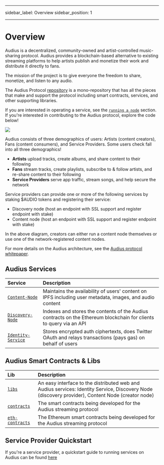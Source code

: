- - -
sidebar_label: Overview sidebar_position: 1
- - -

# Overview

Audius is a decentralized, community-owned and artist-controlled music-sharing protocol. Audius provides a blockchain-based alternative to existing streaming platforms to help artists publish and monetize their work and distribute it directly to fans.

The mission of the project is to give everyone the freedom to share, monetize, and listen to any audio.

The Audius Protocol [repository](https://github.com/AudiusProject/apps) is a mono-repository that has all the pieces that make and support the protocol including smart contracts, services, and other supporting libraries.

If you are interested in operating a service, see the [`running a node`](../token/running-a-node/introduction.md) section. If you're interested in contributing to the Audius protocol, explore the code below!

![](/img/architecture.png)

Audius consists of three demographics of users: Artists (content creators), Fans (content consumers), and Service Providers. Some users check fall into all three demographics!

* **Artists** upload tracks, create albums, and share content to their following
* **Fans** stream tracks, create playlists, subscribe to & follow artists, and re-share content to their following
* **Service Providers** serve app traffic, stream songs, and help secure the network

Service providers can provide one or more of the following services by staking $AUDIO tokens and registering their service:

* Discovery node \(host an endpoint with SSL support and register endpoint with stake\)
* Content node \(host an endpoint with SSL support and register endpoint with stake\)

In the above diagram, creators can either run a content node themselves or use one of the network-registered content nodes.

For more details on the Audius architecture, see the [Audius protocol whitepaper](whitepaper.md).

## Audius Services

| Service                                                                                             | Description                                                                                                        |
|:--------------------------------------------------------------------------------------------------- |:------------------------------------------------------------------------------------------------------------------ |
| [`Content-Node`](https://github.com/AudiusProject/apps/tree/main/creator-node)         | Maintains the availability of users' content on IPFS including user metadata, images, and audio content            |
| [`Discovery-Node`](https://github.com/AudiusProject/apps/tree/main/discovery-provider) | Indexes and stores the contents of the Audius contracts on the Ethereum blockchain for clients to query via an API |
| [`Identity-Service`](https://github.com/AudiusProject/apps/tree/main/identity-service) | Stores encrypted auth ciphertexts, does Twitter OAuth and relays transactions (pays gas) on behalf of users        |

## Audius Smart Contracts & Libs

| Lib                                                                                           | Description                                                                                                                                              |
|:--------------------------------------------------------------------------------------------- |:-------------------------------------------------------------------------------------------------------------------------------------------------------- |
| [`libs`](https://github.com/AudiusProject/apps/tree/main/libs)                   | An easy interface to the distributed web and Audius services: Identity Service, Discovery Node \(discovery provider\), Content Node \(creator node\) |
| [`contracts`](https://github.com/AudiusProject/apps/tree/main/contracts)         | The smart contracts being developed for the Audius streaming protocol                                                                                    |
| [`eth-contracts`](https://github.com/AudiusProject/apps/tree/main/eth-contracts) | The Ethereum smart contracts being developed for the Audius streaming protocol                                                                           |

## Service Provider Quickstart

If you're a service provider, a quickstart guide to running services on Audius can be found [here](../token/running-a-node/introduction.md)
